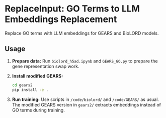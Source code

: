 # ReplaceInput: GO Terms to LLM Embeddings Replacement

Replace GO terms with LLM embeddings for GEARS and BioLORD models.

## Usage

1. **Prepare data:**
Run `biolord_h5ad.ipynb` and `GEARS_GO.py` to prepare the gene representation swap work.

2. **Install modified GEARS:**
   ```bash
   cd gears2
   pip install -e .
   ```

3. **Run training:** Use scripts in `/code/biolord/` and `/code/GEARS/` as usual.
The modified GEARS version in `gears2/` extracts embeddings instead of GO terms during training.
